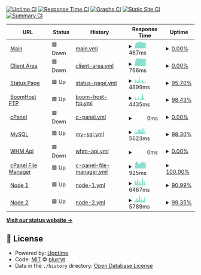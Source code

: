 [![Uptime CI](https://github.com/pythoniaweb/statusboom/workflows/Uptime%20CI/badge.svg)](https://github.com/pythoniaweb/statusboom/actions?query=workflow%3A%22Uptime+CI%22)
[![Response Time CI](https://github.com/pythoniaweb/statusboom/workflows/Response%20Time%20CI/badge.svg)](https://github.com/pythoniaweb/statusboom/actions?query=workflow%3A%22Response+Time+CI%22)
[![Graphs CI](https://github.com/pythoniaweb/statusboom/workflows/Graphs%20CI/badge.svg)](https://github.com/pythoniaweb/statusboom/actions?query=workflow%3A%22Graphs+CI%22)
[![Static Site CI](https://github.com/pythoniaweb/statusboom/workflows/Static%20Site%20CI/badge.svg)](https://github.com/pythoniaweb/statusboom/actions?query=workflow%3A%22Static+Site+CI%22)
[![Summary CI](https://github.com/pythoniaweb/statusboom/workflows/Summary%20CI/badge.svg)](https://github.com/pythoniaweb/statusboom/actions?query=workflow%3A%22Summary+CI%22)

<!--start: status pages-->
<!-- This summary is generated by Upptime (https://github.com/upptime/upptime) -->
<!-- Do not edit this manually, your changes will be overwritten -->
<!-- prettier-ignore -->
| URL | Status | History | Response Time | Uptime |
| --- | ------ | ------- | ------------- | ------ |
| <img alt="" src="https://icons.duckduckgo.com/ip3/boomhost.ml.ico" height="13"> [Main](http://boomhost.ml/index.php) | 🟥 Down | [main.yml](https://github.com/pythoniaweb/statusboom/commits/HEAD/history/main.yml) | <details><summary><img alt="Response time graph" src="./graphs/main/response-time-week.png" height="20"> 467ms</summary><br><a href="https://status.boomhost.ml/history/main"><img alt="Response time 737" src="https://img.shields.io/endpoint?url=https%3A%2F%2Fraw.githubusercontent.com%2Fpythoniaweb%2Fstatusboom%2FHEAD%2Fapi%2Fmain%2Fresponse-time.json"></a><br><a href="https://status.boomhost.ml/history/main"><img alt="24-hour response time 451" src="https://img.shields.io/endpoint?url=https%3A%2F%2Fraw.githubusercontent.com%2Fpythoniaweb%2Fstatusboom%2FHEAD%2Fapi%2Fmain%2Fresponse-time-day.json"></a><br><a href="https://status.boomhost.ml/history/main"><img alt="7-day response time 467" src="https://img.shields.io/endpoint?url=https%3A%2F%2Fraw.githubusercontent.com%2Fpythoniaweb%2Fstatusboom%2FHEAD%2Fapi%2Fmain%2Fresponse-time-week.json"></a><br><a href="https://status.boomhost.ml/history/main"><img alt="30-day response time 688" src="https://img.shields.io/endpoint?url=https%3A%2F%2Fraw.githubusercontent.com%2Fpythoniaweb%2Fstatusboom%2FHEAD%2Fapi%2Fmain%2Fresponse-time-month.json"></a><br><a href="https://status.boomhost.ml/history/main"><img alt="1-year response time 737" src="https://img.shields.io/endpoint?url=https%3A%2F%2Fraw.githubusercontent.com%2Fpythoniaweb%2Fstatusboom%2FHEAD%2Fapi%2Fmain%2Fresponse-time-year.json"></a></details> | <details><summary><a href="https://status.boomhost.ml/history/main">0.00%</a></summary><a href="https://status.boomhost.ml/history/main"><img alt="All-time uptime 66.07%" src="https://img.shields.io/endpoint?url=https%3A%2F%2Fraw.githubusercontent.com%2Fpythoniaweb%2Fstatusboom%2FHEAD%2Fapi%2Fmain%2Fuptime.json"></a><br><a href="https://status.boomhost.ml/history/main"><img alt="24-hour uptime 0.00%" src="https://img.shields.io/endpoint?url=https%3A%2F%2Fraw.githubusercontent.com%2Fpythoniaweb%2Fstatusboom%2FHEAD%2Fapi%2Fmain%2Fuptime-day.json"></a><br><a href="https://status.boomhost.ml/history/main"><img alt="7-day uptime 0.00%" src="https://img.shields.io/endpoint?url=https%3A%2F%2Fraw.githubusercontent.com%2Fpythoniaweb%2Fstatusboom%2FHEAD%2Fapi%2Fmain%2Fuptime-week.json"></a><br><a href="https://status.boomhost.ml/history/main"><img alt="30-day uptime 0.00%" src="https://img.shields.io/endpoint?url=https%3A%2F%2Fraw.githubusercontent.com%2Fpythoniaweb%2Fstatusboom%2FHEAD%2Fapi%2Fmain%2Fuptime-month.json"></a><br><a href="https://status.boomhost.ml/history/main"><img alt="1-year uptime 66.07%" src="https://img.shields.io/endpoint?url=https%3A%2F%2Fraw.githubusercontent.com%2Fpythoniaweb%2Fstatusboom%2FHEAD%2Fapi%2Fmain%2Fuptime-year.json"></a></details>
| <img alt="" src="https://icons.duckduckgo.com/ip3/area.boomhost.ml.ico" height="13"> [Client Area](http://area.boomhost.ml/login.php) | 🟥 Down | [client-area.yml](https://github.com/pythoniaweb/statusboom/commits/HEAD/history/client-area.yml) | <details><summary><img alt="Response time graph" src="./graphs/client-area/response-time-week.png" height="20"> 766ms</summary><br><a href="https://status.boomhost.ml/history/client-area"><img alt="Response time 930" src="https://img.shields.io/endpoint?url=https%3A%2F%2Fraw.githubusercontent.com%2Fpythoniaweb%2Fstatusboom%2FHEAD%2Fapi%2Fclient-area%2Fresponse-time.json"></a><br><a href="https://status.boomhost.ml/history/client-area"><img alt="24-hour response time 762" src="https://img.shields.io/endpoint?url=https%3A%2F%2Fraw.githubusercontent.com%2Fpythoniaweb%2Fstatusboom%2FHEAD%2Fapi%2Fclient-area%2Fresponse-time-day.json"></a><br><a href="https://status.boomhost.ml/history/client-area"><img alt="7-day response time 766" src="https://img.shields.io/endpoint?url=https%3A%2F%2Fraw.githubusercontent.com%2Fpythoniaweb%2Fstatusboom%2FHEAD%2Fapi%2Fclient-area%2Fresponse-time-week.json"></a><br><a href="https://status.boomhost.ml/history/client-area"><img alt="30-day response time 1146" src="https://img.shields.io/endpoint?url=https%3A%2F%2Fraw.githubusercontent.com%2Fpythoniaweb%2Fstatusboom%2FHEAD%2Fapi%2Fclient-area%2Fresponse-time-month.json"></a><br><a href="https://status.boomhost.ml/history/client-area"><img alt="1-year response time 930" src="https://img.shields.io/endpoint?url=https%3A%2F%2Fraw.githubusercontent.com%2Fpythoniaweb%2Fstatusboom%2FHEAD%2Fapi%2Fclient-area%2Fresponse-time-year.json"></a></details> | <details><summary><a href="https://status.boomhost.ml/history/client-area">0.00%</a></summary><a href="https://status.boomhost.ml/history/client-area"><img alt="All-time uptime 66.05%" src="https://img.shields.io/endpoint?url=https%3A%2F%2Fraw.githubusercontent.com%2Fpythoniaweb%2Fstatusboom%2FHEAD%2Fapi%2Fclient-area%2Fuptime.json"></a><br><a href="https://status.boomhost.ml/history/client-area"><img alt="24-hour uptime 0.00%" src="https://img.shields.io/endpoint?url=https%3A%2F%2Fraw.githubusercontent.com%2Fpythoniaweb%2Fstatusboom%2FHEAD%2Fapi%2Fclient-area%2Fuptime-day.json"></a><br><a href="https://status.boomhost.ml/history/client-area"><img alt="7-day uptime 0.00%" src="https://img.shields.io/endpoint?url=https%3A%2F%2Fraw.githubusercontent.com%2Fpythoniaweb%2Fstatusboom%2FHEAD%2Fapi%2Fclient-area%2Fuptime-week.json"></a><br><a href="https://status.boomhost.ml/history/client-area"><img alt="30-day uptime 0.00%" src="https://img.shields.io/endpoint?url=https%3A%2F%2Fraw.githubusercontent.com%2Fpythoniaweb%2Fstatusboom%2FHEAD%2Fapi%2Fclient-area%2Fuptime-month.json"></a><br><a href="https://status.boomhost.ml/history/client-area"><img alt="1-year uptime 66.05%" src="https://img.shields.io/endpoint?url=https%3A%2F%2Fraw.githubusercontent.com%2Fpythoniaweb%2Fstatusboom%2FHEAD%2Fapi%2Fclient-area%2Fuptime-year.json"></a></details>
| <img alt="" src="https://icons.duckduckgo.com/ip3/status.boomhost.ml.ico" height="13"> [Status Page](http://status.boomhost.ml/index.html) | 🟩 Up | [status-page.yml](https://github.com/pythoniaweb/statusboom/commits/HEAD/history/status-page.yml) | <details><summary><img alt="Response time graph" src="./graphs/status-page/response-time-week.png" height="20"> 4899ms</summary><br><a href="https://status.boomhost.ml/history/status-page"><img alt="Response time 3231" src="https://img.shields.io/endpoint?url=https%3A%2F%2Fraw.githubusercontent.com%2Fpythoniaweb%2Fstatusboom%2FHEAD%2Fapi%2Fstatus-page%2Fresponse-time.json"></a><br><a href="https://status.boomhost.ml/history/status-page"><img alt="24-hour response time 3281" src="https://img.shields.io/endpoint?url=https%3A%2F%2Fraw.githubusercontent.com%2Fpythoniaweb%2Fstatusboom%2FHEAD%2Fapi%2Fstatus-page%2Fresponse-time-day.json"></a><br><a href="https://status.boomhost.ml/history/status-page"><img alt="7-day response time 4899" src="https://img.shields.io/endpoint?url=https%3A%2F%2Fraw.githubusercontent.com%2Fpythoniaweb%2Fstatusboom%2FHEAD%2Fapi%2Fstatus-page%2Fresponse-time-week.json"></a><br><a href="https://status.boomhost.ml/history/status-page"><img alt="30-day response time 4959" src="https://img.shields.io/endpoint?url=https%3A%2F%2Fraw.githubusercontent.com%2Fpythoniaweb%2Fstatusboom%2FHEAD%2Fapi%2Fstatus-page%2Fresponse-time-month.json"></a><br><a href="https://status.boomhost.ml/history/status-page"><img alt="1-year response time 3231" src="https://img.shields.io/endpoint?url=https%3A%2F%2Fraw.githubusercontent.com%2Fpythoniaweb%2Fstatusboom%2FHEAD%2Fapi%2Fstatus-page%2Fresponse-time-year.json"></a></details> | <details><summary><a href="https://status.boomhost.ml/history/status-page">95.70%</a></summary><a href="https://status.boomhost.ml/history/status-page"><img alt="All-time uptime 39.07%" src="https://img.shields.io/endpoint?url=https%3A%2F%2Fraw.githubusercontent.com%2Fpythoniaweb%2Fstatusboom%2FHEAD%2Fapi%2Fstatus-page%2Fuptime.json"></a><br><a href="https://status.boomhost.ml/history/status-page"><img alt="24-hour uptime 98.81%" src="https://img.shields.io/endpoint?url=https%3A%2F%2Fraw.githubusercontent.com%2Fpythoniaweb%2Fstatusboom%2FHEAD%2Fapi%2Fstatus-page%2Fuptime-day.json"></a><br><a href="https://status.boomhost.ml/history/status-page"><img alt="7-day uptime 95.70%" src="https://img.shields.io/endpoint?url=https%3A%2F%2Fraw.githubusercontent.com%2Fpythoniaweb%2Fstatusboom%2FHEAD%2Fapi%2Fstatus-page%2Fuptime-week.json"></a><br><a href="https://status.boomhost.ml/history/status-page"><img alt="30-day uptime 93.81%" src="https://img.shields.io/endpoint?url=https%3A%2F%2Fraw.githubusercontent.com%2Fpythoniaweb%2Fstatusboom%2FHEAD%2Fapi%2Fstatus-page%2Fuptime-month.json"></a><br><a href="https://status.boomhost.ml/history/status-page"><img alt="1-year uptime 39.07%" src="https://img.shields.io/endpoint?url=https%3A%2F%2Fraw.githubusercontent.com%2Fpythoniaweb%2Fstatusboom%2FHEAD%2Fapi%2Fstatus-page%2Fuptime-year.json"></a></details>
| <img alt="" src="https://icons.duckduckgo.com/ip3/myftp.boomhost.ml.ico" height="13"> [BoomHost FTP](http://myftp.boomhost.ml/index.html) | 🟩 Up | [boom-host-ftp.yml](https://github.com/pythoniaweb/statusboom/commits/HEAD/history/boom-host-ftp.yml) | <details><summary><img alt="Response time graph" src="./graphs/boom-host-ftp/response-time-week.png" height="20"> 4435ms</summary><br><a href="https://status.boomhost.ml/history/boom-host-ftp"><img alt="Response time 2492" src="https://img.shields.io/endpoint?url=https%3A%2F%2Fraw.githubusercontent.com%2Fpythoniaweb%2Fstatusboom%2FHEAD%2Fapi%2Fboom-host-ftp%2Fresponse-time.json"></a><br><a href="https://status.boomhost.ml/history/boom-host-ftp"><img alt="24-hour response time 792" src="https://img.shields.io/endpoint?url=https%3A%2F%2Fraw.githubusercontent.com%2Fpythoniaweb%2Fstatusboom%2FHEAD%2Fapi%2Fboom-host-ftp%2Fresponse-time-day.json"></a><br><a href="https://status.boomhost.ml/history/boom-host-ftp"><img alt="7-day response time 4435" src="https://img.shields.io/endpoint?url=https%3A%2F%2Fraw.githubusercontent.com%2Fpythoniaweb%2Fstatusboom%2FHEAD%2Fapi%2Fboom-host-ftp%2Fresponse-time-week.json"></a><br><a href="https://status.boomhost.ml/history/boom-host-ftp"><img alt="30-day response time 3769" src="https://img.shields.io/endpoint?url=https%3A%2F%2Fraw.githubusercontent.com%2Fpythoniaweb%2Fstatusboom%2FHEAD%2Fapi%2Fboom-host-ftp%2Fresponse-time-month.json"></a><br><a href="https://status.boomhost.ml/history/boom-host-ftp"><img alt="1-year response time 2492" src="https://img.shields.io/endpoint?url=https%3A%2F%2Fraw.githubusercontent.com%2Fpythoniaweb%2Fstatusboom%2FHEAD%2Fapi%2Fboom-host-ftp%2Fresponse-time-year.json"></a></details> | <details><summary><a href="https://status.boomhost.ml/history/boom-host-ftp">98.43%</a></summary><a href="https://status.boomhost.ml/history/boom-host-ftp"><img alt="All-time uptime 98.59%" src="https://img.shields.io/endpoint?url=https%3A%2F%2Fraw.githubusercontent.com%2Fpythoniaweb%2Fstatusboom%2FHEAD%2Fapi%2Fboom-host-ftp%2Fuptime.json"></a><br><a href="https://status.boomhost.ml/history/boom-host-ftp"><img alt="24-hour uptime 100.00%" src="https://img.shields.io/endpoint?url=https%3A%2F%2Fraw.githubusercontent.com%2Fpythoniaweb%2Fstatusboom%2FHEAD%2Fapi%2Fboom-host-ftp%2Fuptime-day.json"></a><br><a href="https://status.boomhost.ml/history/boom-host-ftp"><img alt="7-day uptime 98.43%" src="https://img.shields.io/endpoint?url=https%3A%2F%2Fraw.githubusercontent.com%2Fpythoniaweb%2Fstatusboom%2FHEAD%2Fapi%2Fboom-host-ftp%2Fuptime-week.json"></a><br><a href="https://status.boomhost.ml/history/boom-host-ftp"><img alt="30-day uptime 96.04%" src="https://img.shields.io/endpoint?url=https%3A%2F%2Fraw.githubusercontent.com%2Fpythoniaweb%2Fstatusboom%2FHEAD%2Fapi%2Fboom-host-ftp%2Fuptime-month.json"></a><br><a href="https://status.boomhost.ml/history/boom-host-ftp"><img alt="1-year uptime 98.59%" src="https://img.shields.io/endpoint?url=https%3A%2F%2Fraw.githubusercontent.com%2Fpythoniaweb%2Fstatusboom%2FHEAD%2Fapi%2Fboom-host-ftp%2Fuptime-year.json"></a></details>
| <img alt="" src="https://icons.duckduckgo.com/ip3/cpanel.boomhost.ml.ico" height="13"> [cPanel](https://cpanel.boomhost.ml) | 🟥 Down | [c-panel.yml](https://github.com/pythoniaweb/statusboom/commits/HEAD/history/c-panel.yml) | <details><summary><img alt="Response time graph" src="./graphs/c-panel/response-time-week.png" height="20"> 0ms</summary><br><a href="https://status.boomhost.ml/history/c-panel"><img alt="Response time 1035" src="https://img.shields.io/endpoint?url=https%3A%2F%2Fraw.githubusercontent.com%2Fpythoniaweb%2Fstatusboom%2FHEAD%2Fapi%2Fc-panel%2Fresponse-time.json"></a><br><a href="https://status.boomhost.ml/history/c-panel"><img alt="24-hour response time 0" src="https://img.shields.io/endpoint?url=https%3A%2F%2Fraw.githubusercontent.com%2Fpythoniaweb%2Fstatusboom%2FHEAD%2Fapi%2Fc-panel%2Fresponse-time-day.json"></a><br><a href="https://status.boomhost.ml/history/c-panel"><img alt="7-day response time 0" src="https://img.shields.io/endpoint?url=https%3A%2F%2Fraw.githubusercontent.com%2Fpythoniaweb%2Fstatusboom%2FHEAD%2Fapi%2Fc-panel%2Fresponse-time-week.json"></a><br><a href="https://status.boomhost.ml/history/c-panel"><img alt="30-day response time 0" src="https://img.shields.io/endpoint?url=https%3A%2F%2Fraw.githubusercontent.com%2Fpythoniaweb%2Fstatusboom%2FHEAD%2Fapi%2Fc-panel%2Fresponse-time-month.json"></a><br><a href="https://status.boomhost.ml/history/c-panel"><img alt="1-year response time 1035" src="https://img.shields.io/endpoint?url=https%3A%2F%2Fraw.githubusercontent.com%2Fpythoniaweb%2Fstatusboom%2FHEAD%2Fapi%2Fc-panel%2Fresponse-time-year.json"></a></details> | <details><summary><a href="https://status.boomhost.ml/history/c-panel">0.00%</a></summary><a href="https://status.boomhost.ml/history/c-panel"><img alt="All-time uptime 66.08%" src="https://img.shields.io/endpoint?url=https%3A%2F%2Fraw.githubusercontent.com%2Fpythoniaweb%2Fstatusboom%2FHEAD%2Fapi%2Fc-panel%2Fuptime.json"></a><br><a href="https://status.boomhost.ml/history/c-panel"><img alt="24-hour uptime 0.00%" src="https://img.shields.io/endpoint?url=https%3A%2F%2Fraw.githubusercontent.com%2Fpythoniaweb%2Fstatusboom%2FHEAD%2Fapi%2Fc-panel%2Fuptime-day.json"></a><br><a href="https://status.boomhost.ml/history/c-panel"><img alt="7-day uptime 0.00%" src="https://img.shields.io/endpoint?url=https%3A%2F%2Fraw.githubusercontent.com%2Fpythoniaweb%2Fstatusboom%2FHEAD%2Fapi%2Fc-panel%2Fuptime-week.json"></a><br><a href="https://status.boomhost.ml/history/c-panel"><img alt="30-day uptime 0.00%" src="https://img.shields.io/endpoint?url=https%3A%2F%2Fraw.githubusercontent.com%2Fpythoniaweb%2Fstatusboom%2FHEAD%2Fapi%2Fc-panel%2Fuptime-month.json"></a><br><a href="https://status.boomhost.ml/history/c-panel"><img alt="1-year uptime 66.08%" src="https://img.shields.io/endpoint?url=https%3A%2F%2Fraw.githubusercontent.com%2Fpythoniaweb%2Fstatusboom%2FHEAD%2Fapi%2Fc-panel%2Fuptime-year.json"></a></details>
| <img alt="" src="https://icons.duckduckgo.com/ip3/mysql.boomhost.ml.ico" height="13"> [MySQL](http://mysql.boomhost.ml/index.html) | 🟩 Up | [my-sql.yml](https://github.com/pythoniaweb/statusboom/commits/HEAD/history/my-sql.yml) | <details><summary><img alt="Response time graph" src="./graphs/my-sql/response-time-week.png" height="20"> 5623ms</summary><br><a href="https://status.boomhost.ml/history/my-sql"><img alt="Response time 2780" src="https://img.shields.io/endpoint?url=https%3A%2F%2Fraw.githubusercontent.com%2Fpythoniaweb%2Fstatusboom%2FHEAD%2Fapi%2Fmy-sql%2Fresponse-time.json"></a><br><a href="https://status.boomhost.ml/history/my-sql"><img alt="24-hour response time 4113" src="https://img.shields.io/endpoint?url=https%3A%2F%2Fraw.githubusercontent.com%2Fpythoniaweb%2Fstatusboom%2FHEAD%2Fapi%2Fmy-sql%2Fresponse-time-day.json"></a><br><a href="https://status.boomhost.ml/history/my-sql"><img alt="7-day response time 5623" src="https://img.shields.io/endpoint?url=https%3A%2F%2Fraw.githubusercontent.com%2Fpythoniaweb%2Fstatusboom%2FHEAD%2Fapi%2Fmy-sql%2Fresponse-time-week.json"></a><br><a href="https://status.boomhost.ml/history/my-sql"><img alt="30-day response time 4358" src="https://img.shields.io/endpoint?url=https%3A%2F%2Fraw.githubusercontent.com%2Fpythoniaweb%2Fstatusboom%2FHEAD%2Fapi%2Fmy-sql%2Fresponse-time-month.json"></a><br><a href="https://status.boomhost.ml/history/my-sql"><img alt="1-year response time 2780" src="https://img.shields.io/endpoint?url=https%3A%2F%2Fraw.githubusercontent.com%2Fpythoniaweb%2Fstatusboom%2FHEAD%2Fapi%2Fmy-sql%2Fresponse-time-year.json"></a></details> | <details><summary><a href="https://status.boomhost.ml/history/my-sql">98.30%</a></summary><a href="https://status.boomhost.ml/history/my-sql"><img alt="All-time uptime 98.62%" src="https://img.shields.io/endpoint?url=https%3A%2F%2Fraw.githubusercontent.com%2Fpythoniaweb%2Fstatusboom%2FHEAD%2Fapi%2Fmy-sql%2Fuptime.json"></a><br><a href="https://status.boomhost.ml/history/my-sql"><img alt="24-hour uptime 96.97%" src="https://img.shields.io/endpoint?url=https%3A%2F%2Fraw.githubusercontent.com%2Fpythoniaweb%2Fstatusboom%2FHEAD%2Fapi%2Fmy-sql%2Fuptime-day.json"></a><br><a href="https://status.boomhost.ml/history/my-sql"><img alt="7-day uptime 98.30%" src="https://img.shields.io/endpoint?url=https%3A%2F%2Fraw.githubusercontent.com%2Fpythoniaweb%2Fstatusboom%2FHEAD%2Fapi%2Fmy-sql%2Fuptime-week.json"></a><br><a href="https://status.boomhost.ml/history/my-sql"><img alt="30-day uptime 95.61%" src="https://img.shields.io/endpoint?url=https%3A%2F%2Fraw.githubusercontent.com%2Fpythoniaweb%2Fstatusboom%2FHEAD%2Fapi%2Fmy-sql%2Fuptime-month.json"></a><br><a href="https://status.boomhost.ml/history/my-sql"><img alt="1-year uptime 98.62%" src="https://img.shields.io/endpoint?url=https%3A%2F%2Fraw.githubusercontent.com%2Fpythoniaweb%2Fstatusboom%2FHEAD%2Fapi%2Fmy-sql%2Fuptime-year.json"></a></details>
| <img alt="" src="https://icons.duckduckgo.com/ip3/cpanel.boomhost.ml.ico" height="13"> [WHM Api](https://cpanel.boomhost.ml) | 🟥 Down | [whm-api.yml](https://github.com/pythoniaweb/statusboom/commits/HEAD/history/whm-api.yml) | <details><summary><img alt="Response time graph" src="./graphs/whm-api/response-time-week.png" height="20"> 0ms</summary><br><a href="https://status.boomhost.ml/history/whm-api"><img alt="Response time 235" src="https://img.shields.io/endpoint?url=https%3A%2F%2Fraw.githubusercontent.com%2Fpythoniaweb%2Fstatusboom%2FHEAD%2Fapi%2Fwhm-api%2Fresponse-time.json"></a><br><a href="https://status.boomhost.ml/history/whm-api"><img alt="24-hour response time 0" src="https://img.shields.io/endpoint?url=https%3A%2F%2Fraw.githubusercontent.com%2Fpythoniaweb%2Fstatusboom%2FHEAD%2Fapi%2Fwhm-api%2Fresponse-time-day.json"></a><br><a href="https://status.boomhost.ml/history/whm-api"><img alt="7-day response time 0" src="https://img.shields.io/endpoint?url=https%3A%2F%2Fraw.githubusercontent.com%2Fpythoniaweb%2Fstatusboom%2FHEAD%2Fapi%2Fwhm-api%2Fresponse-time-week.json"></a><br><a href="https://status.boomhost.ml/history/whm-api"><img alt="30-day response time 0" src="https://img.shields.io/endpoint?url=https%3A%2F%2Fraw.githubusercontent.com%2Fpythoniaweb%2Fstatusboom%2FHEAD%2Fapi%2Fwhm-api%2Fresponse-time-month.json"></a><br><a href="https://status.boomhost.ml/history/whm-api"><img alt="1-year response time 235" src="https://img.shields.io/endpoint?url=https%3A%2F%2Fraw.githubusercontent.com%2Fpythoniaweb%2Fstatusboom%2FHEAD%2Fapi%2Fwhm-api%2Fresponse-time-year.json"></a></details> | <details><summary><a href="https://status.boomhost.ml/history/whm-api">0.00%</a></summary><a href="https://status.boomhost.ml/history/whm-api"><img alt="All-time uptime 66.06%" src="https://img.shields.io/endpoint?url=https%3A%2F%2Fraw.githubusercontent.com%2Fpythoniaweb%2Fstatusboom%2FHEAD%2Fapi%2Fwhm-api%2Fuptime.json"></a><br><a href="https://status.boomhost.ml/history/whm-api"><img alt="24-hour uptime 0.00%" src="https://img.shields.io/endpoint?url=https%3A%2F%2Fraw.githubusercontent.com%2Fpythoniaweb%2Fstatusboom%2FHEAD%2Fapi%2Fwhm-api%2Fuptime-day.json"></a><br><a href="https://status.boomhost.ml/history/whm-api"><img alt="7-day uptime 0.00%" src="https://img.shields.io/endpoint?url=https%3A%2F%2Fraw.githubusercontent.com%2Fpythoniaweb%2Fstatusboom%2FHEAD%2Fapi%2Fwhm-api%2Fuptime-week.json"></a><br><a href="https://status.boomhost.ml/history/whm-api"><img alt="30-day uptime 0.00%" src="https://img.shields.io/endpoint?url=https%3A%2F%2Fraw.githubusercontent.com%2Fpythoniaweb%2Fstatusboom%2FHEAD%2Fapi%2Fwhm-api%2Fuptime-month.json"></a><br><a href="https://status.boomhost.ml/history/whm-api"><img alt="1-year uptime 66.06%" src="https://img.shields.io/endpoint?url=https%3A%2F%2Fraw.githubusercontent.com%2Fpythoniaweb%2Fstatusboom%2FHEAD%2Fapi%2Fwhm-api%2Fuptime-year.json"></a></details>
| <img alt="" src="https://icons.duckduckgo.com/ip3/filemanager.ai.ico" height="13"> [cPanel File Manager](https://filemanager.ai/new/) | 🟩 Up | [c-panel-file-manager.yml](https://github.com/pythoniaweb/statusboom/commits/HEAD/history/c-panel-file-manager.yml) | <details><summary><img alt="Response time graph" src="./graphs/c-panel-file-manager/response-time-week.png" height="20"> 925ms</summary><br><a href="https://status.boomhost.ml/history/c-panel-file-manager"><img alt="Response time 783" src="https://img.shields.io/endpoint?url=https%3A%2F%2Fraw.githubusercontent.com%2Fpythoniaweb%2Fstatusboom%2FHEAD%2Fapi%2Fc-panel-file-manager%2Fresponse-time.json"></a><br><a href="https://status.boomhost.ml/history/c-panel-file-manager"><img alt="24-hour response time 1016" src="https://img.shields.io/endpoint?url=https%3A%2F%2Fraw.githubusercontent.com%2Fpythoniaweb%2Fstatusboom%2FHEAD%2Fapi%2Fc-panel-file-manager%2Fresponse-time-day.json"></a><br><a href="https://status.boomhost.ml/history/c-panel-file-manager"><img alt="7-day response time 925" src="https://img.shields.io/endpoint?url=https%3A%2F%2Fraw.githubusercontent.com%2Fpythoniaweb%2Fstatusboom%2FHEAD%2Fapi%2Fc-panel-file-manager%2Fresponse-time-week.json"></a><br><a href="https://status.boomhost.ml/history/c-panel-file-manager"><img alt="30-day response time 789" src="https://img.shields.io/endpoint?url=https%3A%2F%2Fraw.githubusercontent.com%2Fpythoniaweb%2Fstatusboom%2FHEAD%2Fapi%2Fc-panel-file-manager%2Fresponse-time-month.json"></a><br><a href="https://status.boomhost.ml/history/c-panel-file-manager"><img alt="1-year response time 783" src="https://img.shields.io/endpoint?url=https%3A%2F%2Fraw.githubusercontent.com%2Fpythoniaweb%2Fstatusboom%2FHEAD%2Fapi%2Fc-panel-file-manager%2Fresponse-time-year.json"></a></details> | <details><summary><a href="https://status.boomhost.ml/history/c-panel-file-manager">100.00%</a></summary><a href="https://status.boomhost.ml/history/c-panel-file-manager"><img alt="All-time uptime 98.22%" src="https://img.shields.io/endpoint?url=https%3A%2F%2Fraw.githubusercontent.com%2Fpythoniaweb%2Fstatusboom%2FHEAD%2Fapi%2Fc-panel-file-manager%2Fuptime.json"></a><br><a href="https://status.boomhost.ml/history/c-panel-file-manager"><img alt="24-hour uptime 100.00%" src="https://img.shields.io/endpoint?url=https%3A%2F%2Fraw.githubusercontent.com%2Fpythoniaweb%2Fstatusboom%2FHEAD%2Fapi%2Fc-panel-file-manager%2Fuptime-day.json"></a><br><a href="https://status.boomhost.ml/history/c-panel-file-manager"><img alt="7-day uptime 100.00%" src="https://img.shields.io/endpoint?url=https%3A%2F%2Fraw.githubusercontent.com%2Fpythoniaweb%2Fstatusboom%2FHEAD%2Fapi%2Fc-panel-file-manager%2Fuptime-week.json"></a><br><a href="https://status.boomhost.ml/history/c-panel-file-manager"><img alt="30-day uptime 93.78%" src="https://img.shields.io/endpoint?url=https%3A%2F%2Fraw.githubusercontent.com%2Fpythoniaweb%2Fstatusboom%2FHEAD%2Fapi%2Fc-panel-file-manager%2Fuptime-month.json"></a><br><a href="https://status.boomhost.ml/history/c-panel-file-manager"><img alt="1-year uptime 98.22%" src="https://img.shields.io/endpoint?url=https%3A%2F%2Fraw.githubusercontent.com%2Fpythoniaweb%2Fstatusboom%2FHEAD%2Fapi%2Fc-panel-file-manager%2Fuptime-year.json"></a></details>
| <img alt="" src="https://icons.duckduckgo.com/ip3/nodea.boomhost.ml.ico" height="13"> [Node 1](http://nodea.boomhost.ml/index.html) | 🟩 Up | [node-1.yml](https://github.com/pythoniaweb/statusboom/commits/HEAD/history/node-1.yml) | <details><summary><img alt="Response time graph" src="./graphs/node-1/response-time-week.png" height="20"> 6467ms</summary><br><a href="https://status.boomhost.ml/history/node-1"><img alt="Response time 3122" src="https://img.shields.io/endpoint?url=https%3A%2F%2Fraw.githubusercontent.com%2Fpythoniaweb%2Fstatusboom%2FHEAD%2Fapi%2Fnode-1%2Fresponse-time.json"></a><br><a href="https://status.boomhost.ml/history/node-1"><img alt="24-hour response time 6223" src="https://img.shields.io/endpoint?url=https%3A%2F%2Fraw.githubusercontent.com%2Fpythoniaweb%2Fstatusboom%2FHEAD%2Fapi%2Fnode-1%2Fresponse-time-day.json"></a><br><a href="https://status.boomhost.ml/history/node-1"><img alt="7-day response time 6467" src="https://img.shields.io/endpoint?url=https%3A%2F%2Fraw.githubusercontent.com%2Fpythoniaweb%2Fstatusboom%2FHEAD%2Fapi%2Fnode-1%2Fresponse-time-week.json"></a><br><a href="https://status.boomhost.ml/history/node-1"><img alt="30-day response time 5220" src="https://img.shields.io/endpoint?url=https%3A%2F%2Fraw.githubusercontent.com%2Fpythoniaweb%2Fstatusboom%2FHEAD%2Fapi%2Fnode-1%2Fresponse-time-month.json"></a><br><a href="https://status.boomhost.ml/history/node-1"><img alt="1-year response time 3122" src="https://img.shields.io/endpoint?url=https%3A%2F%2Fraw.githubusercontent.com%2Fpythoniaweb%2Fstatusboom%2FHEAD%2Fapi%2Fnode-1%2Fresponse-time-year.json"></a></details> | <details><summary><a href="https://status.boomhost.ml/history/node-1">90.99%</a></summary><a href="https://status.boomhost.ml/history/node-1"><img alt="All-time uptime 98.04%" src="https://img.shields.io/endpoint?url=https%3A%2F%2Fraw.githubusercontent.com%2Fpythoniaweb%2Fstatusboom%2FHEAD%2Fapi%2Fnode-1%2Fuptime.json"></a><br><a href="https://status.boomhost.ml/history/node-1"><img alt="24-hour uptime 94.24%" src="https://img.shields.io/endpoint?url=https%3A%2F%2Fraw.githubusercontent.com%2Fpythoniaweb%2Fstatusboom%2FHEAD%2Fapi%2Fnode-1%2Fuptime-day.json"></a><br><a href="https://status.boomhost.ml/history/node-1"><img alt="7-day uptime 90.99%" src="https://img.shields.io/endpoint?url=https%3A%2F%2Fraw.githubusercontent.com%2Fpythoniaweb%2Fstatusboom%2FHEAD%2Fapi%2Fnode-1%2Fuptime-week.json"></a><br><a href="https://status.boomhost.ml/history/node-1"><img alt="30-day uptime 93.50%" src="https://img.shields.io/endpoint?url=https%3A%2F%2Fraw.githubusercontent.com%2Fpythoniaweb%2Fstatusboom%2FHEAD%2Fapi%2Fnode-1%2Fuptime-month.json"></a><br><a href="https://status.boomhost.ml/history/node-1"><img alt="1-year uptime 98.04%" src="https://img.shields.io/endpoint?url=https%3A%2F%2Fraw.githubusercontent.com%2Fpythoniaweb%2Fstatusboom%2FHEAD%2Fapi%2Fnode-1%2Fuptime-year.json"></a></details>
| <img alt="" src="https://icons.duckduckgo.com/ip3/nodeb.boomhost.ml.ico" height="13"> [Node 2](http://nodeb.boomhost.ml/index.html) | 🟩 Up | [node-2.yml](https://github.com/pythoniaweb/statusboom/commits/HEAD/history/node-2.yml) | <details><summary><img alt="Response time graph" src="./graphs/node-2/response-time-week.png" height="20"> 5789ms</summary><br><a href="https://status.boomhost.ml/history/node-2"><img alt="Response time 2395" src="https://img.shields.io/endpoint?url=https%3A%2F%2Fraw.githubusercontent.com%2Fpythoniaweb%2Fstatusboom%2FHEAD%2Fapi%2Fnode-2%2Fresponse-time.json"></a><br><a href="https://status.boomhost.ml/history/node-2"><img alt="24-hour response time 5268" src="https://img.shields.io/endpoint?url=https%3A%2F%2Fraw.githubusercontent.com%2Fpythoniaweb%2Fstatusboom%2FHEAD%2Fapi%2Fnode-2%2Fresponse-time-day.json"></a><br><a href="https://status.boomhost.ml/history/node-2"><img alt="7-day response time 5789" src="https://img.shields.io/endpoint?url=https%3A%2F%2Fraw.githubusercontent.com%2Fpythoniaweb%2Fstatusboom%2FHEAD%2Fapi%2Fnode-2%2Fresponse-time-week.json"></a><br><a href="https://status.boomhost.ml/history/node-2"><img alt="30-day response time 4124" src="https://img.shields.io/endpoint?url=https%3A%2F%2Fraw.githubusercontent.com%2Fpythoniaweb%2Fstatusboom%2FHEAD%2Fapi%2Fnode-2%2Fresponse-time-month.json"></a><br><a href="https://status.boomhost.ml/history/node-2"><img alt="1-year response time 2395" src="https://img.shields.io/endpoint?url=https%3A%2F%2Fraw.githubusercontent.com%2Fpythoniaweb%2Fstatusboom%2FHEAD%2Fapi%2Fnode-2%2Fresponse-time-year.json"></a></details> | <details><summary><a href="https://status.boomhost.ml/history/node-2">99.35%</a></summary><a href="https://status.boomhost.ml/history/node-2"><img alt="All-time uptime 98.71%" src="https://img.shields.io/endpoint?url=https%3A%2F%2Fraw.githubusercontent.com%2Fpythoniaweb%2Fstatusboom%2FHEAD%2Fapi%2Fnode-2%2Fuptime.json"></a><br><a href="https://status.boomhost.ml/history/node-2"><img alt="24-hour uptime 100.00%" src="https://img.shields.io/endpoint?url=https%3A%2F%2Fraw.githubusercontent.com%2Fpythoniaweb%2Fstatusboom%2FHEAD%2Fapi%2Fnode-2%2Fuptime-day.json"></a><br><a href="https://status.boomhost.ml/history/node-2"><img alt="7-day uptime 99.35%" src="https://img.shields.io/endpoint?url=https%3A%2F%2Fraw.githubusercontent.com%2Fpythoniaweb%2Fstatusboom%2FHEAD%2Fapi%2Fnode-2%2Fuptime-week.json"></a><br><a href="https://status.boomhost.ml/history/node-2"><img alt="30-day uptime 96.21%" src="https://img.shields.io/endpoint?url=https%3A%2F%2Fraw.githubusercontent.com%2Fpythoniaweb%2Fstatusboom%2FHEAD%2Fapi%2Fnode-2%2Fuptime-month.json"></a><br><a href="https://status.boomhost.ml/history/node-2"><img alt="1-year uptime 98.71%" src="https://img.shields.io/endpoint?url=https%3A%2F%2Fraw.githubusercontent.com%2Fpythoniaweb%2Fstatusboom%2FHEAD%2Fapi%2Fnode-2%2Fuptime-year.json"></a></details>

<!--end: status pages-->

[**Visit our status website →**](https://status.boomhost.ml)

## 📄 License

- Powered by: [Upptime](https://github.com/upptime/upptime)
- Code: [MIT](./LICENSE) © [plurryt](https://fireurl.ga)
- Data in the `./history` directory: [Open Database License](https://opendatacommons.org/licenses/odbl/1-0/)
